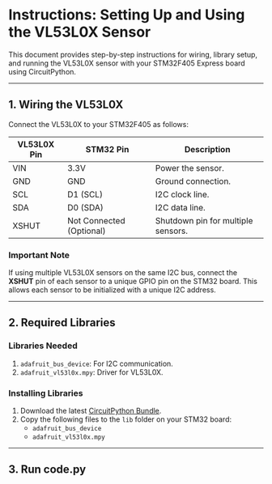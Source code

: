 # Instructions: Setting Up and Using the VL53L0X Sensor

This document provides step-by-step instructions for wiring, library setup, and running the VL53L0X sensor with your STM32F405 Express board using CircuitPython.

---

## **1. Wiring the VL53L0X**

Connect the VL53L0X to your STM32F405 as follows:

| **VL53L0X Pin** | **STM32 Pin**       | **Description**                   |
|------------------|---------------------|------------------------------------|
| VIN              | 3.3V               | Power the sensor.                  |
| GND              | GND                | Ground connection.                 |
| SCL              | D1 (SCL)           | I2C clock line.                    |
| SDA              | D0 (SDA)           | I2C data line.                     |
| XSHUT            | Not Connected (Optional) | Shutdown pin for multiple sensors. |

### **Important Note**
If using multiple VL53L0X sensors on the same I2C bus, connect the **XSHUT** pin of each sensor to a unique GPIO pin on the STM32 board. This allows each sensor to be initialized with a unique I2C address.

---

## **2. Required Libraries**

### **Libraries Needed**
1. `adafruit_bus_device`: For I2C communication.
2. `adafruit_vl53l0x.mpy`: Driver for VL53L0X.

### **Installing Libraries**
1. Download the latest [CircuitPython Bundle](https://circuitpython.org/libraries).
2. Copy the following files to the `lib` folder on your STM32 board:
   - `adafruit_bus_device`
   - `adafruit_vl53l0x.mpy`

---

## **3. Run code.py**
